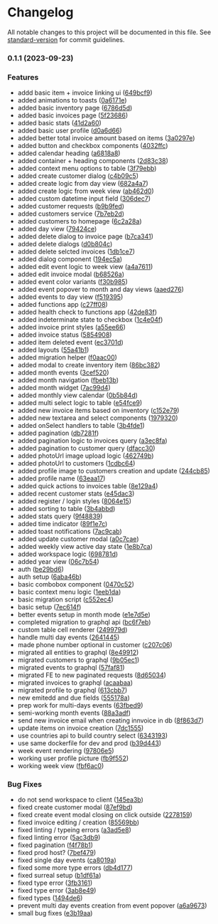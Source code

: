 # Changelog

All notable changes to this project will be documented in this file. See [standard-version](https://github.com/conventional-changelog/standard-version) for commit guidelines.

### 0.1.1 (2023-09-23)


### Features

* addd basic item + invoice linking ui ([649bcf9](https://github.com/AlbaOngaro/nimblerp/commit/649bcf973276ee6355991c2495f1d4be78ddb106))
* added animations to toasts ([0a6171e](https://github.com/AlbaOngaro/nimblerp/commit/0a6171e9974152065c08b5f2769bb20263c16566))
* added basic inventory page ([6786d5d](https://github.com/AlbaOngaro/nimblerp/commit/6786d5dd24acf872c69ad46131171c696412759d))
* added basic invoices page ([5f23686](https://github.com/AlbaOngaro/nimblerp/commit/5f2368699853c9570e8e7a8f57c77c82dfdb5b05))
* added basic stats ([41d2a60](https://github.com/AlbaOngaro/nimblerp/commit/41d2a608807370a41a0ada5d55097d90de93c5b2))
* added basic user profile ([d0a6d66](https://github.com/AlbaOngaro/nimblerp/commit/d0a6d6621adc16f86d7f215b882f1590970aed9c))
* added better total invoice amount based on items ([3a0297e](https://github.com/AlbaOngaro/nimblerp/commit/3a0297ec6d152e8b591bd52f038f8d13c65e164e))
* added button and checkbox components ([4032ffc](https://github.com/AlbaOngaro/nimblerp/commit/4032ffced3c480f455694e33370965d6dd9a9c47))
* added calendar heading ([a6818a8](https://github.com/AlbaOngaro/nimblerp/commit/a6818a8d9925fc7996dd5bf6d9024f86c2430881))
* added container + heading components ([2d83c38](https://github.com/AlbaOngaro/nimblerp/commit/2d83c38a8752f621aa141670c2e4e45ba6aa1383))
* added context menu options to table ([3f79ebb](https://github.com/AlbaOngaro/nimblerp/commit/3f79ebbb061b3fe35c72920e04256760a498fec2))
* added create customer dialog ([c4b09c5](https://github.com/AlbaOngaro/nimblerp/commit/c4b09c5f2cbc5cac7f169d9b700d72db5b3c36da))
* added create logic from day view ([682a4a7](https://github.com/AlbaOngaro/nimblerp/commit/682a4a7d232a1a1e657a2a735af0a30792cc3ba5))
* added create logic from week view ([ab462d0](https://github.com/AlbaOngaro/nimblerp/commit/ab462d0ef4248b8a9e205e57b723f4966121b10e))
* added custom datetime input field ([306dec7](https://github.com/AlbaOngaro/nimblerp/commit/306dec7975e70ef350b872bab0a2a43e978dca64))
* added customer requests ([b9b9fed](https://github.com/AlbaOngaro/nimblerp/commit/b9b9fed3b3d4da747cb37b60177f71fa71b18907))
* added customers service ([7b7eb2d](https://github.com/AlbaOngaro/nimblerp/commit/7b7eb2da1488c349d71a61ce396aa6e5e3f99d5a))
* added customers to homepage ([6c2a28a](https://github.com/AlbaOngaro/nimblerp/commit/6c2a28a61aced129d259bb4d90f13d11464ac940))
* added day view ([79424ce](https://github.com/AlbaOngaro/nimblerp/commit/79424ce6821d8ccf51dc9901e124cc947e96cf6c))
* added delete dialog to invoice page ([b7ca341](https://github.com/AlbaOngaro/nimblerp/commit/b7ca3417c80cf0cff7074f9294cfe34b85a1caeb))
* added delete dialogs ([d0b804c](https://github.com/AlbaOngaro/nimblerp/commit/d0b804caa553d8539398c42f843905d7a730e91e))
* added delete selcted invoices ([1db1ce7](https://github.com/AlbaOngaro/nimblerp/commit/1db1ce79e6677e23bb00a082a57a10d96ff87edf))
* added dialog component ([194ec5a](https://github.com/AlbaOngaro/nimblerp/commit/194ec5ac6376ffaeacb7f47b147b3d1423a68cd0))
* added edit event logic to week view ([a4a7611](https://github.com/AlbaOngaro/nimblerp/commit/a4a7611dfd697136d5bdb9cda7aedd7c3182fc57))
* added edit invoice modal ([b68526a](https://github.com/AlbaOngaro/nimblerp/commit/b68526a7d33dec019bab0be6fa09b2b168b388d0))
* added event color variants ([f30b985](https://github.com/AlbaOngaro/nimblerp/commit/f30b9858b41ade52059ada46396079b880df216e))
* added event popover to month and day views ([aaed276](https://github.com/AlbaOngaro/nimblerp/commit/aaed27667482efb2adcb63535e7f05142f80027e))
* added events to day view ([f519395](https://github.com/AlbaOngaro/nimblerp/commit/f519395710a55f6da7f3fb3f959a7ec6799e3e98))
* added functions app ([c27ff08](https://github.com/AlbaOngaro/nimblerp/commit/c27ff08b0fbbb9f3c4bcd32bad885dd5771f0ac1))
* added health check to functions app ([42de83f](https://github.com/AlbaOngaro/nimblerp/commit/42de83fcc5521229f355d8f5a638ac8d9e64993c))
* added indeterminate state to checkbox ([1c4e04f](https://github.com/AlbaOngaro/nimblerp/commit/1c4e04fc506891c3513ca6738e57f68dc432ef54))
* added invoice print styles ([a55ee66](https://github.com/AlbaOngaro/nimblerp/commit/a55ee66158a5be504af7b8563fedaa13e5712f15))
* added invoice status ([5854908](https://github.com/AlbaOngaro/nimblerp/commit/5854908cbd2aece855f8ba6617cd3053ebbff294))
* added item deleted event ([ec3701d](https://github.com/AlbaOngaro/nimblerp/commit/ec3701d7c8b63dff1233b401a45ca8f0c9f028e6))
* added layouts ([55a41b1](https://github.com/AlbaOngaro/nimblerp/commit/55a41b13b23297823b2a5f5c2f48762e3c0bf520))
* added migration helper ([f0aac00](https://github.com/AlbaOngaro/nimblerp/commit/f0aac0075267c5477363f9a9a97a64df6782bf3f))
* added modal to create inventory item ([86bc382](https://github.com/AlbaOngaro/nimblerp/commit/86bc3829d22da20b433e681fc5b01566da7e4962))
* added month events ([3cef520](https://github.com/AlbaOngaro/nimblerp/commit/3cef52026972b27a0345d7166481291a2804ab30))
* added month navigation ([fbeb13b](https://github.com/AlbaOngaro/nimblerp/commit/fbeb13b4981ff1e3ad77bbd0d2d83a7c8bbf795b))
* added month widget ([7ac99d4](https://github.com/AlbaOngaro/nimblerp/commit/7ac99d42d83effa2f3eb2ea19a1a283047cf0a85))
* added monthly view calendar ([0b5b84d](https://github.com/AlbaOngaro/nimblerp/commit/0b5b84d44b68a20feb1c6056d08cfab11c1b7158))
* added multi select logic to table ([e54fce9](https://github.com/AlbaOngaro/nimblerp/commit/e54fce9d97a739a1b01903e5f5f3fce0c4739e20))
* added new invoice items based on inventory ([c152e79](https://github.com/AlbaOngaro/nimblerp/commit/c152e793a96a6ea71041c5fffcf6eaf6d4a7c6d0))
* added new textarea and select components ([1979320](https://github.com/AlbaOngaro/nimblerp/commit/1979320e6d83b883889f7f70896a1d4fdccfb61e))
* added onSelect handlers to table ([3b4fde1](https://github.com/AlbaOngaro/nimblerp/commit/3b4fde154528192cf244c4d2ecac130aed8dd85e))
* added pagination ([db7281f](https://github.com/AlbaOngaro/nimblerp/commit/db7281f88804fffe32e92ef71401e8c9a8274d79))
* added pagination logic to invoices query ([a3ec8fa](https://github.com/AlbaOngaro/nimblerp/commit/a3ec8fab686c53869d45a4eed6b95bc7e92cf3b8))
* added pagination to customer query ([dfacc30](https://github.com/AlbaOngaro/nimblerp/commit/dfacc305441b3aa8a4ecf62db146715bcb9606f5))
* added photoUrl image upload logic ([462749b](https://github.com/AlbaOngaro/nimblerp/commit/462749b6ba58df0251f752dc1355498018001bee))
* added photoUrl to customers ([1cdbc64](https://github.com/AlbaOngaro/nimblerp/commit/1cdbc640ff256e1cda0116083896c16b8bafaacb))
* added profile image to customers creation and update ([244cb85](https://github.com/AlbaOngaro/nimblerp/commit/244cb851fc57af35a7cdfe4d9b0f5e2f57863706))
* added profile name ([63eaa17](https://github.com/AlbaOngaro/nimblerp/commit/63eaa1782c5d7138da424cffd2cf20cae700a2a0))
* added quick actions to invoices table ([8e129a4](https://github.com/AlbaOngaro/nimblerp/commit/8e129a4a85dc4239a9c60dd4690517697a359c05))
* added recent customer stats ([e45dac3](https://github.com/AlbaOngaro/nimblerp/commit/e45dac39a34c6697b7ef41b386b67c8eb7ac8d18))
* added register / login styles ([8064e15](https://github.com/AlbaOngaro/nimblerp/commit/8064e1532065a43cd56036f0be8aed5d139840ff))
* added sorting to table ([3b4abbd](https://github.com/AlbaOngaro/nimblerp/commit/3b4abbdfe096a28f76d5c7ce65609a8d9539ed23))
* added stats query ([9f48839](https://github.com/AlbaOngaro/nimblerp/commit/9f488392c0e28ee93da32373b2dd66e9c911b2bc))
* added time indicator ([89f1e7c](https://github.com/AlbaOngaro/nimblerp/commit/89f1e7c2177effef13a965e396acb2ef4b940127))
* added toast notifications ([7ac9cab](https://github.com/AlbaOngaro/nimblerp/commit/7ac9cabbe692ad46a8761783aa0ff527a40dc8ae))
* added update customer modal ([a0c7cae](https://github.com/AlbaOngaro/nimblerp/commit/a0c7caec955f829da3492cdb52ed79e15948f082))
* added weekly view active day state ([1e8b7ca](https://github.com/AlbaOngaro/nimblerp/commit/1e8b7cad66ef47f59c23da43a8446ae3c5747dbd))
* added workspace logic ([698781d](https://github.com/AlbaOngaro/nimblerp/commit/698781d243dc1bbb901123b49e6252f854a18110))
* added year view ([06c7b54](https://github.com/AlbaOngaro/nimblerp/commit/06c7b542e0d80f7b24cf22104b4afc07a8af291e))
* auth ([be29bd6](https://github.com/AlbaOngaro/nimblerp/commit/be29bd65f357d686778fdf0c82682dcfbb5cc91e))
* auth setup ([6aba46b](https://github.com/AlbaOngaro/nimblerp/commit/6aba46bbcebd2ba0bf943bc8f36106663b631853))
* basic combobox component ([0470c52](https://github.com/AlbaOngaro/nimblerp/commit/0470c5274011c17b1b3791ba8c291e75835c7641))
* basic context menu logic ([1eeb1da](https://github.com/AlbaOngaro/nimblerp/commit/1eeb1da0bb84948eb6d94d484f4371d130719f68))
* basic migration script ([c552ec4](https://github.com/AlbaOngaro/nimblerp/commit/c552ec4dc32c8704def66b449d6ec2e28d8a9875))
* basic setup ([7ec614f](https://github.com/AlbaOngaro/nimblerp/commit/7ec614f9c46942a2bb78157cf443298a730ae9c7))
* better events setup in month mode ([e1e7d5e](https://github.com/AlbaOngaro/nimblerp/commit/e1e7d5e860e50222e81a30fe872d70a8c44bc7f6))
* completed migration to graphql api ([bc6f7eb](https://github.com/AlbaOngaro/nimblerp/commit/bc6f7ebaa8f81acfc107aa6972da9e2a659c6a2e))
* custom table cell renderer ([249979d](https://github.com/AlbaOngaro/nimblerp/commit/249979d6ef1a57414cebb8a0b43e309a8c69984c))
* handle multi day events ([2641445](https://github.com/AlbaOngaro/nimblerp/commit/2641445c292979fce22bd9f2c3a42c11a09da325))
* made phone number optional in customer ([c207c06](https://github.com/AlbaOngaro/nimblerp/commit/c207c0624159a7962ae2f7d3baaf6e04b89b3292))
* migrated all entities to graphql ([8e49912](https://github.com/AlbaOngaro/nimblerp/commit/8e499124e20be220607041c67440e41a7712d524))
* migrated customers to graphql ([9b05ec1](https://github.com/AlbaOngaro/nimblerp/commit/9b05ec12afdaa1ab923691a0e72934bb73118ac8))
* migrated events to graphql ([57faf81](https://github.com/AlbaOngaro/nimblerp/commit/57faf81cfa48c7b5c7a05f43dce992fc90dda2e1))
* migrated FE to new paginated requests ([8d65034](https://github.com/AlbaOngaro/nimblerp/commit/8d65034d44c6a6eb08723949ac5160e7c169b659))
* migrated invoices to graphql ([acaabaa](https://github.com/AlbaOngaro/nimblerp/commit/acaabaaa8705543116073f7a311238f00deb4fb7))
* migrated profile to graphql ([613cbb7](https://github.com/AlbaOngaro/nimblerp/commit/613cbb7e5083c6daec94bd001c4316239c961b52))
* new emitedd and due fields ([555178a](https://github.com/AlbaOngaro/nimblerp/commit/555178ac7814f3a7c84dff969b42d257d008ab51))
* prep work for multi-days events ([63fbed9](https://github.com/AlbaOngaro/nimblerp/commit/63fbed96946b8e33f597a41c3f2cb92c4cce3d1a))
* semi-working month events ([88a3adf](https://github.com/AlbaOngaro/nimblerp/commit/88a3adf46237855ba90a3878518099bb1350b8c4))
* send new invoice email when creating innvoice in db ([8f863d7](https://github.com/AlbaOngaro/nimblerp/commit/8f863d7d9ab6c31451bcb967e19e3655421bcd3e))
* update items on invoice creation ([7dc1555](https://github.com/AlbaOngaro/nimblerp/commit/7dc1555d084033b0286c771956d2083f849505c5))
* use countries api to build country select ([6343193](https://github.com/AlbaOngaro/nimblerp/commit/63431932f7828de35ae22a39e6d64fafc64c3e17))
* use same dockerfile for dev and prod ([b39d443](https://github.com/AlbaOngaro/nimblerp/commit/b39d443f3a7143fbc6c12b2f2a645c29b9b948c2))
* week event rendering ([97806e5](https://github.com/AlbaOngaro/nimblerp/commit/97806e50e5d72309765d847f3fbe108321855408))
* working user profile picture ([fb9f552](https://github.com/AlbaOngaro/nimblerp/commit/fb9f552a9ecc5cea2b80259498799ad605a2174b))
* working week view ([fbf6ac0](https://github.com/AlbaOngaro/nimblerp/commit/fbf6ac00d0e596a35208b12adb80fbb7e21bcfaf))


### Bug Fixes

* do not send workspace to client ([145ea3b](https://github.com/AlbaOngaro/nimblerp/commit/145ea3b613aa6f654460565274b890c7f1a894a6))
* fixed create customer modal ([87ef9bd](https://github.com/AlbaOngaro/nimblerp/commit/87ef9bdffa8d5fb6f4672c7a2ee264618a6b9c42))
* fixed create event modal closing on click outside ([2278159](https://github.com/AlbaOngaro/nimblerp/commit/2278159be4900e29f667583091ab3faa6122037d))
* fixed invoice editing / creation ([85569bb](https://github.com/AlbaOngaro/nimblerp/commit/85569bb9dc28e2a6dcb3c6625f1e2ac15e7bcd5c))
* fixed linting / typeing errors ([a3ad5e8](https://github.com/AlbaOngaro/nimblerp/commit/a3ad5e89e291116f6a3089f7d020fcf43509e30e))
* fixed linting error ([5ac3db9](https://github.com/AlbaOngaro/nimblerp/commit/5ac3db9bc966abe2b13455ffd5a914a4f20ee6e0))
* fixed pagination ([f4f78b1](https://github.com/AlbaOngaro/nimblerp/commit/f4f78b11945994e86c4085e8ff3d1a50392856bd))
* fixed prod host? ([7bef479](https://github.com/AlbaOngaro/nimblerp/commit/7bef4794d95534525ec2981cc128b614d87eb449))
* fixed single day events ([ca8019a](https://github.com/AlbaOngaro/nimblerp/commit/ca8019ac7f7db5c24ee8baaf4c30e0656cb42b2f))
* fixed some more type errors ([db4d177](https://github.com/AlbaOngaro/nimblerp/commit/db4d177d3b38b268baf511a17874906a56800e3a))
* fixed surreal setup ([b1df61a](https://github.com/AlbaOngaro/nimblerp/commit/b1df61a53db9369048f7ee207ef0ba83cd6ae578))
* fixed type error ([3fb3161](https://github.com/AlbaOngaro/nimblerp/commit/3fb3161f985315f93d8dc9c4fc81712f05ac52e9))
* fixed type error ([3ab8e49](https://github.com/AlbaOngaro/nimblerp/commit/3ab8e49d7315754aebf1c330263c8aef86d77fbd))
* fixed types ([1494de6](https://github.com/AlbaOngaro/nimblerp/commit/1494de67c2abbcd89505c62fb3a8014b6b77b314))
* prevent multi day events creation from event popover ([a6a9673](https://github.com/AlbaOngaro/nimblerp/commit/a6a9673157723f9212461317b8b8bc9848ebef19))
* small bug fixes ([e3b19aa](https://github.com/AlbaOngaro/nimblerp/commit/e3b19aabdb80889dfb927f5524466a3f3c1e7e37))
